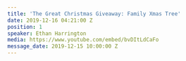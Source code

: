 ```yaml
---
title: 'The Great Christmas Giveaway: Family Xmas Tree'
date: 2019-12-16 04:21:00 Z
position: 1
speaker: Ethan Harrington
media: https://www.youtube.com/embed/bvDItLdCaFo
message_date: 2019-12-15 10:00:00 Z
---
```


